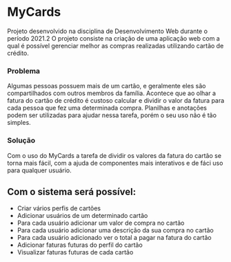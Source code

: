 # MyCards
Projeto desenvolvido na disciplina de Desenvolvimento Web durante o período 2021.2
O projeto consiste na criação de uma aplicação web com a qual é possível gerenciar melhor as compras realizadas utilizando cartão de crédito.

### Problema
Algumas pessoas possuem mais de um cartão, e geralmente eles são compartilhados com outros membros da família. Acontece que ao olhar a fatura do cartão de crédito é custoso calcular e dividir o valor da fatura para cada pessoa que fez uma determinada compra. 
Planilhas e anotações podem ser utilizadas para ajudar nessa tarefa, porém o seu uso não é tão simples.

### Solução

Com o uso do MyCards a tarefa de dividir os valores da fatura do cartão se torna mais fácil, com a ajuda de componentes mais interativos e de fáci uso para qualquer usuário.

## Com o sistema será possível:

 - Criar vários perfis de cartões
 - Adicionar usuários de um determinado cartão
 - Para cada usuário adicionar um valor de compra no cartão 
 - Para cada usuário adicionar uma descrição da sua compra no cartão
 - Para cada usuário adicionado ver o total a pagar na fatura do cartão
 - Adicionar faturas futuras do perfil do cartão
 - Visualizar faturas futuras de cada cartão
